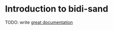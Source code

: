 # Introduction to bidi-sand

TODO: write [great documentation](http://jacobian.org/writing/what-to-write/)
